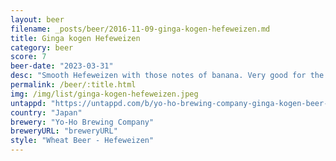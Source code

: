 ```yaml
---
layout: beer
filename: _posts/beer/2016-11-09-ginga-kogen-hefeweizen.md
title: Ginga kogen Hefeweizen
category: beer
score: 7
beer-date: "2023-03-31"
desc: "Smooth Hefeweizen with those notes of banana. Very good for the price"
permalink: /beer/:title.html
img: /img/list/ginga-kogen-hefeweizen.jpeg
untappd: "https://untappd.com/b/yo-ho-brewing-company-ginga-kogen-beer-hefe-weizen/3779374"
country: "Japan"
brewery: "Yo-Ho Brewing Company"
breweryURL: "breweryURL"
style: "Wheat Beer - Hefeweizen"
---
```

